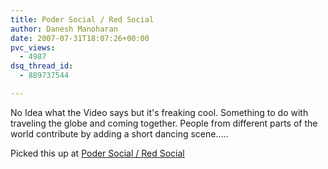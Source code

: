 ```yaml
---
title: Poder Social / Red Social
author: Danesh Manoharan
date: 2007-07-31T18:07:26+00:00
pvc_views:
  - 4987
dsq_thread_id:
  - 889737544

---
```

No Idea what the Video says but it's freaking cool. Something to do with traveling the globe and coming together. People from different parts of the world contribute by adding a short dancing scene.....

Picked this up at [Poder Social / Red Social][1]

 [1]: http://ramirobm.wordpress.com/2007/07/31/poder-social-red-social/